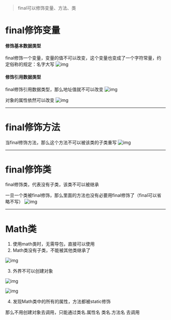 > final可以修饰变量、方法、类

# final修饰变量
#### 修饰基本数据类型
final修饰一个变量，变量的值不可以改变，这个变量也变成了一个字符常量，约定俗称的规定：名字大写
![img](https://gitee.com/xleixz/CloudNotes-Images/raw/master/Typora-Images/20220427190815.png)

#### 修饰引用数据类型
final修饰引用数据类型，那么地址值就不可以改变
![img](https://gitee.com/xleixz/CloudNotes-Images/raw/master/Typora-Images/20220427190821.png)

对象的属性依然可以改变
![img](https://gitee.com/xleixz/CloudNotes-Images/raw/master/Typora-Images/20220427190826.png)

---

# final修饰方法
当final修饰方法，那么这个方法不可以被该类的子类重写
![img](https://gitee.com/xleixz/CloudNotes-Images/raw/master/Typora-Images/20220427190832.png)

---

# final修饰类
final修饰类，代表没有子类，该类不可以被继承

一旦一个类被final修饰，那么里面的方法也没有必要用final修饰了（final可以省略不写）
![img](https://gitee.com/xleixz/CloudNotes-Images/raw/master/Typora-Images/20220427190839.png)

---

# Math类

1. 使用math类时，无需导包，直接可以使用
1. Math类没有子类，不能被其他类继承了

![img](https://gitee.com/xleixz/CloudNotes-Images/raw/master/Typora-Images/20220427190849.png)

3. 外界不可以创建对象

![img](https://gitee.com/xleixz/CloudNotes-Images/raw/master/Typora-Images/20220427190928.png)

![img](https://gitee.com/xleixz/CloudNotes-Images/raw/master/Typora-Images/20220427190935.png)

4. 发现Math类中的所有的属性，方法都被static修饰


那么不用创建对象去调用，只能通过类名.属性名  类名.方法名 去调用
